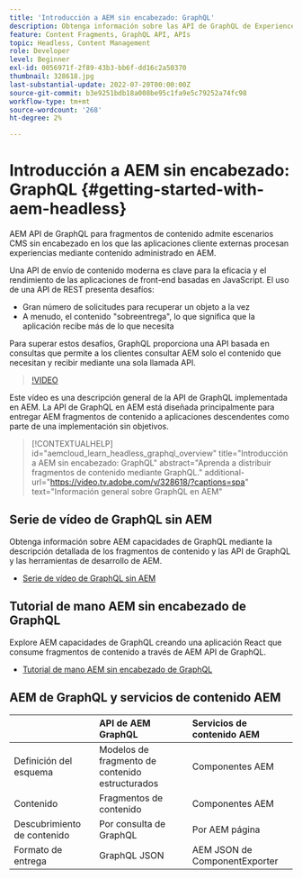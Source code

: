 ```yaml
---
title: 'Introducción a AEM sin encabezado: GraphQL'
description: Obtenga información sobre las API de GraphQL de Experience Manager y sus funcionalidades.
feature: Content Fragments, GraphQL API, APIs
topic: Headless, Content Management
role: Developer
level: Beginner
exl-id: 0056971f-2f89-43b3-bb6f-dd16c2a50370
thumbnail: 328618.jpg
last-substantial-update: 2022-07-20T00:00:00Z
source-git-commit: b3e9251bdb18a008be95c1fa9e5c79252a74fc98
workflow-type: tm+mt
source-wordcount: '268'
ht-degree: 2%

---
```


# Introducción a AEM sin encabezado: GraphQL {#getting-started-with-aem-headless}

AEM API de GraphQL para fragmentos de contenido admite escenarios CMS sin encabezado en los que las aplicaciones cliente externas procesan experiencias mediante contenido administrado en AEM.

Una API de envío de contenido moderna es clave para la eficacia y el rendimiento de las aplicaciones de front-end basadas en JavaScript. El uso de una API de REST presenta desafíos:

* Gran número de solicitudes para recuperar un objeto a la vez
* A menudo, el contenido &quot;sobreentrega&quot;, lo que significa que la aplicación recibe más de lo que necesita

Para superar estos desafíos, GraphQL proporciona una API basada en consultas que permite a los clientes consultar AEM solo el contenido que necesitan y recibir mediante una sola llamada API.

>[!VIDEO](https://video.tv.adobe.com/v/328618?quality=12&learn=on)

Este vídeo es una descripción general de la API de GraphQL implementada en AEM. La API de GraphQL en AEM está diseñada principalmente para entregar AEM fragmentos de contenido a aplicaciones descendentes como parte de una implementación sin objetivos.

>[!CONTEXTUALHELP]
>id="aemcloud_learn_headless_graphql_overview"
>title="Introducción a AEM sin encabezado: GraphQL"
>abstract="Aprenda a distribuir fragmentos de contenido mediante GraphQL."
>additional-url="https://video.tv.adobe.com/v/328618/?captions=spa" text="Información general sobre GraphQL en AEM"

## Serie de vídeo de GraphQL sin AEM

Obtenga información sobre AEM capacidades de GraphQL mediante la descripción detallada de los fragmentos de contenido y las API de GraphQL y las herramientas de desarrollo de AEM.

* [Serie de vídeo de GraphQL sin AEM](./video-series/modeling-basics.md)

## Tutorial de mano AEM sin encabezado de GraphQL

Explore AEM capacidades de GraphQL creando una aplicación React que consume fragmentos de contenido a través de AEM API de GraphQL.

* [Tutorial de mano AEM sin encabezado de GraphQL](./multi-step/overview.md)

## AEM de GraphQL y servicios de contenido AEM

|  | API de AEM GraphQL | Servicios de contenido AEM |
|--------------------------------|:-----------------|:---------------------|
| Definición del esquema | Modelos de fragmento de contenido estructurados | Componentes AEM |
| Contenido | Fragmentos de contenido | Componentes AEM |
| Descubrimiento de contenido | Por consulta de GraphQL | Por AEM página |
| Formato de entrega | GraphQL JSON | AEM JSON de ComponentExporter |

